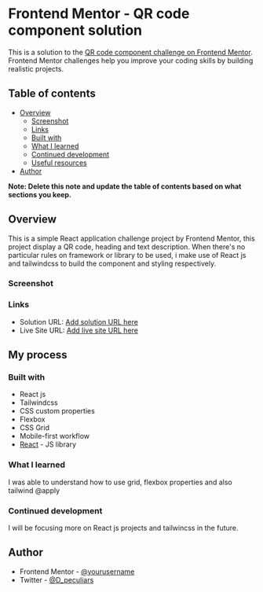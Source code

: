# Frontend Mentor - QR code component solution

This is a solution to the [QR code component challenge on Frontend Mentor](https://www.frontendmentor.io/challenges/qr-code-component-iux_sIO_H). Frontend Mentor challenges help you improve your coding skills by building realistic projects. 

## Table of contents

- [Overview](#overview)
  - [Screenshot](#screenshot)
  - [Links](#links)
  - [Built with](#built-with)
  - [What I learned](#what-i-learned)
  - [Continued development](#continued-development)
  - [Useful resources](#useful-resources)
- [Author](#author)

**Note: Delete this note and update the table of contents based on what sections you keep.**

## Overview
This is a simple React application challenge project by Frontend Mentor, this project display a QR code, heading and text description. 
When there's no particular rules on framework or library to be used, i make use of React js and tailwindcss to build the component and styling respectively.
### Screenshot



### Links

- Solution URL: [Add solution URL here](https://your-solution-url.com)
- Live Site URL: [Add live site URL here](https://your-live-site-url.com)

## My process

### Built with

- React js
- Tailwindcss
- CSS custom properties
- Flexbox
- CSS Grid
- Mobile-first workflow
- [React](https://reactjs.org/) - JS library


### What I learned

I was able to understand how to use grid, flexbox properties and also tailwind @apply


### Continued development

I will be focusing more on React js projects and tailwincss in the future.

## Author
- Frontend Mentor - [@yourusername](https://www.frontendmentor.io/profile/Peculiars)
- Twitter - [@D_peculiars](https://www.twitter.com/D_peculiars)

